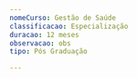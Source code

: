 ```yaml
---
nomeCurso: Gestão de Saúde
classificacao: Especialização
duracao: 12 meses
observacao: obs
tipo: Pós Graduação

---
```


